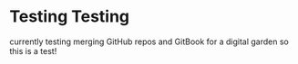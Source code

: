# Testing Testing 

currently testing merging GitHub repos and GitBook for a digital garden so this is a test! 
